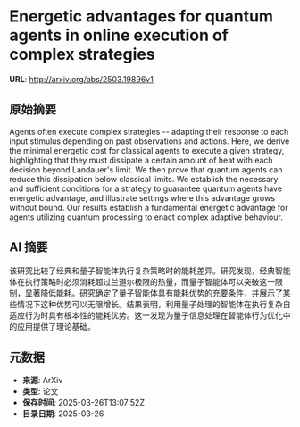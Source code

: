 # Energetic advantages for quantum agents in online execution of complex strategies

**URL**: http://arxiv.org/abs/2503.19896v1

## 原始摘要

Agents often execute complex strategies -- adapting their response to each
input stimulus depending on past observations and actions. Here, we derive the
minimal energetic cost for classical agents to execute a given strategy,
highlighting that they must dissipate a certain amount of heat with each
decision beyond Landauer's limit. We then prove that quantum agents can reduce
this dissipation below classical limits. We establish the necessary and
sufficient conditions for a strategy to guarantee quantum agents have energetic
advantage, and illustrate settings where this advantage grows without bound.
Our results establish a fundamental energetic advantage for agents utilizing
quantum processing to enact complex adaptive behaviour.


## AI 摘要

该研究比较了经典和量子智能体执行复杂策略时的能耗差异。研究发现，经典智能体在执行策略时必须消耗超过兰道尔极限的热量，而量子智能体可以突破这一限制，显著降低能耗。研究确定了量子智能体具有能耗优势的充要条件，并展示了某些情况下这种优势可以无限增长。结果表明，利用量子处理的智能体在执行复杂自适应行为时具有根本性的能耗优势。这一发现为量子信息处理在智能体行为优化中的应用提供了理论基础。

## 元数据

- **来源**: ArXiv
- **类型**: 论文
- **保存时间**: 2025-03-26T13:07:52Z
- **目录日期**: 2025-03-26

